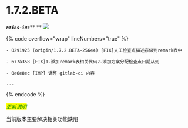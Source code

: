 # 1.7.2.BETA

_**`hfins-ids`**_** ** ![](https://img.shields.io/badge/-1.7.2.BETA-brightgreen)

{% code overflow="wrap" lineNumbers="true" %}
```log
- 0291925 (origin/1.7.2.BETA-25644) [FIX]人工检查点描述存储到remark表中

- 677a358 [FIX]1.添加remark表相关代码2.添加方案分配检查点日期从到

- 0e6e8ec [IMP] 调整 gitlab-ci 内容

...
```
{% endcode %}



_<mark style="color:green;">更新说明</mark>_

当前版本主要解决相关功能缺陷



